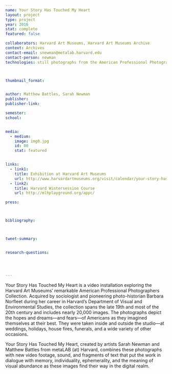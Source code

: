 ```yaml
---
name: Your Story Has Touched My Heart
layout: project
type: project 
year: 2016
stat: complete
featured: false

collaborators: Harvard Art Museums, Harvard Art Museums Archive
context: Archives
contact-email: snewman@metalab.harvard.edu
contact-person: newman
technologies: still photographs from the American Professional Photographers Collection (Harvard Art Museums), video, data visualization, projection



thumbnail_format:


author: Matthew Battles, Sarah Newman
publisher: 
publisher-link: 

semester: 
school: 


media:
  - medium:
    image: img0.jpg
    id: 00
    stat: featured


links:
  - link1: 
    title: Exhibition at Harvard Art Museums
    url: http://www.harvardartmuseums.org/visit/calendar/your-story-has-touched-my-heart
  - link2: 
    title: Harvard Wintersession Course
    url: http://mlhplayground.org/appc/

press:



bibliography:



tweet-summary:


research-questions:




---
```


Your Story Has Touched My Heart is a video installation exploring the Harvard Art Museums’ remarkable American Professional Photographers Collection. Acquired by sociologist and pioneering photo-historian Barbara Norfleet during her career in Harvard’s Department of Visual and Environmental Studies, the collection spans the late 19th and most of the 20th century and includes nearly 20,000 images. The photographs depict the hopes and dreams—and fears—of Americans as they imagined themselves at their best. They were taken inside and outside the studio—at weddings, holidays, house fires, funerals, and a wide variety of other occasions.

Your Story Has Touched My Heart, created by artists Sarah Newman and Matthew Battles from metaLAB (at) Harvard, combines these photographs with new video footage, sound, and fragments of text that put the work in dialogue with memory, individuality, ephemerality, and the meaning of visual abundance as these images find their way in the digital realm. 